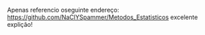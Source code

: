 Apenas referencio oseguinte endereço: https://github.com/NaClYSpammer/Metodos_Estatisticos excelente explição!